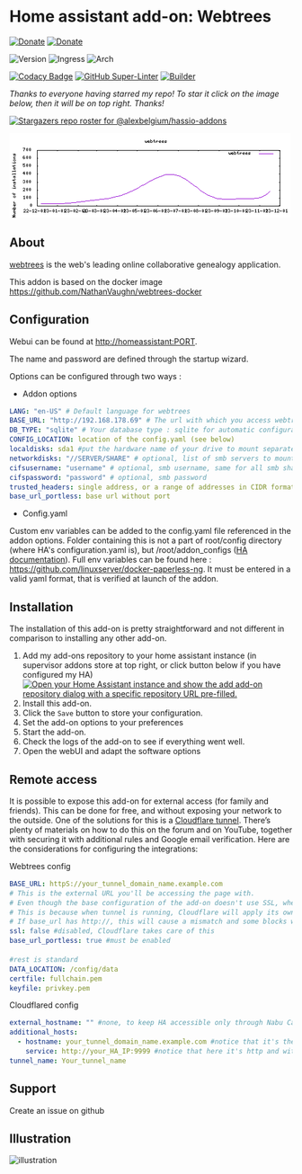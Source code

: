 # Home assistant add-on: Webtrees

[![Donate][donation-badge]](https://www.buymeacoffee.com/alexbelgium)
[![Donate][paypal-badge]](https://www.paypal.com/donate/?hosted_button_id=DZFULJZTP3UQA)

![Version](https://img.shields.io/badge/dynamic/json?label=Version&query=%24.version&url=https%3A%2F%2Fraw.githubusercontent.com%2Falexbelgium%2Fhassio-addons%2Fmaster%2Fwebtrees%2Fconfig.json)
![Ingress](https://img.shields.io/badge/dynamic/json?label=Ingress&query=%24.ingress&url=https%3A%2F%2Fraw.githubusercontent.com%2Falexbelgium%2Fhassio-addons%2Fmaster%2Fwebtrees%2Fconfig.json)
![Arch](https://img.shields.io/badge/dynamic/json?color=success&label=Arch&query=%24.arch&url=https%3A%2F%2Fraw.githubusercontent.com%2Falexbelgium%2Fhassio-addons%2Fmaster%2Fwebtrees%2Fconfig.json)

[![Codacy Badge](https://app.codacy.com/project/badge/Grade/9c6cf10bdbba45ecb202d7f579b5be0e)](https://www.codacy.com/gh/alexbelgium/hassio-addons/dashboard?utm_source=github.com&utm_medium=referral&utm_content=alexbelgium/hassio-addons&utm_campaign=Badge_Grade)
[![GitHub Super-Linter](https://img.shields.io/github/actions/workflow/status/alexbelgium/hassio-addons/weekly-supelinter.yaml?label=Lint%20code%20base)](https://github.com/alexbelgium/hassio-addons/actions/workflows/weekly-supelinter.yaml)
[![Builder](https://img.shields.io/github/actions/workflow/status/alexbelgium/hassio-addons/onpush_builder.yaml?label=Builder)](https://github.com/alexbelgium/hassio-addons/actions/workflows/onpush_builder.yaml)

[donation-badge]: https://img.shields.io/badge/Buy%20me%20a%20coffee%20(no%20paypal)-%23d32f2f?logo=buy-me-a-coffee&style=flat&logoColor=white
[paypal-badge]: https://img.shields.io/badge/Buy%20me%20a%20coffee%20with%20Paypal-0070BA?logo=paypal&style=flat&logoColor=white

_Thanks to everyone having starred my repo! To star it click on the image below, then it will be on top right. Thanks!_

[![Stargazers repo roster for @alexbelgium/hassio-addons](https://raw.githubusercontent.com/alexbelgium/hassio-addons/master/.github/stars2.svg)](https://github.com/alexbelgium/hassio-addons/stargazers)

![downloads evolution](https://raw.githubusercontent.com/alexbelgium/hassio-addons/master/webtrees/stats.png)

## About

[webtrees](http://www.webtrees.net) is the web's leading online collaborative genealogy application.

This addon is based on the docker image https://github.com/NathanVaughn/webtrees-docker

## Configuration

Webui can be found at <http://homeassistant:PORT>.

The name and password are defined through the startup wizard.

Options can be configured through two ways :

- Addon options

```yaml
LANG: "en-US" # Default language for webtrees
BASE_URL: "http://192.168.178.69" # The url with which you access webtrees
DB_TYPE: "sqlite" # Your database type : sqlite for automatic configuration, or external for manual config
CONFIG_LOCATION: location of the config.yaml (see below)
localdisks: sda1 #put the hardware name of your drive to mount separated by commas, or its label. ex. sda1, sdb1, MYNAS...
networkdisks: "//SERVER/SHARE" # optional, list of smb servers to mount, separated by commas
cifsusername: "username" # optional, smb username, same for all smb shares
cifspassword: "password" # optional, smb password
trusted_headers: single address, or a range of addresses in CIDR format
base_url_portless: base url without port
```

- Config.yaml

Custom env variables can be added to the config.yaml file referenced in the addon options. Folder containing this is not a part of root/config directory (where HA's configuration.yaml is), but /root/addon_configs ([HA documentation](https://developers.home-assistant.io/blog/2023/11/06/public-addon-config/)).  Full env variables can be found here : https://github.com/linuxserver/docker-paperless-ng. It must be entered in a valid yaml format, that is verified at launch of the addon.

## Installation

The installation of this add-on is pretty straightforward and not different in comparison to installing any other add-on.

1. Add my add-ons repository to your home assistant instance (in supervisor addons store at top right, or click button below if you have configured my HA)
   [![Open your Home Assistant instance and show the add add-on repository dialog with a specific repository URL pre-filled.](https://my.home-assistant.io/badges/supervisor_add_addon_repository.svg)](https://my.home-assistant.io/redirect/supervisor_add_addon_repository/?repository_url=https%3A%2F%2Fgithub.com%2Falexbelgium%2Fhassio-addons)
1. Install this add-on.
1. Click the `Save` button to store your configuration.
1. Set the add-on options to your preferences
1. Start the add-on.
1. Check the logs of the add-on to see if everything went well.
1. Open the webUI and adapt the software options
## Remote access

It is possible to expose this add-on for external access (for family and friends).
This can be done for free, and without exposing your network to the outside.
One of the solutions for this is a [Cloudflare tunnel](https://github.com/brenner-tobias/addon-cloudflared). There’s plenty of materials on how to do this on the forum and on YouTube, together with securing it with additional rules and Google email verification.
Here are the considerations for configuring the integrations:

Webtrees config
```yaml
BASE_URL: httpS://your_tunnel_domain_name.example.com 
# This is the external URL you'll be accessing the page with. 
# Even though the base configuration of the add-on doesn't use SSL, when using Cloudflare it's important the base_url has https 
# This is because when tunnel is running, Cloudflare will apply its own SSL to connection. 
# If base_url has http://, this will cause a mismatch and some blocks will not load correctly
ssl: false #disabled, Cloudflare takes care of this
base_url_portless: true #must be enabled

#rest is standard
DATA_LOCATION: /config/data
certfile: fullchain.pem
keyfile: privkey.pem
```
Cloudflared config
```yaml
external_hostname: "" #none, to keep HA accessible only through Nabu Casa, but can be used to do both
additional_hosts:
  - hostname: your_tunnel_domain_name.example.com #notice that it's the same as in webtrees config
    service: http://your_HA_IP:9999 #notice that here it's http and with port, despite webtrees being configured portless
tunnel_name: Your_tunnel_name
```

## Support

Create an issue on github

## Illustration

![illustration](https://installatron.infomaniak.com/installatron//images/ss2_webtrees.jpg)


